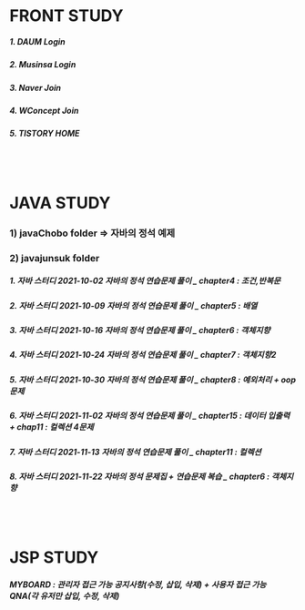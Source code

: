  
  
    
    
<!-- markdown 참고 하기 : https://gist.github.com/ihoneymon/652be052a0727ad59601      
                  https://dlwnsdud205.tistory.com/212    
                  https://velog.io/@woo0_hooo/Github-github-profile-%EA%B0%84%EC%A7%80%EB%82%98%EA%B2%8C-%EA%BE%B8%EB%AF%B8%EA%B8%B0      
테마 : http://jekyllthemes.org/page6/      
git.io 포트톨리오 : https://excited-hyun.tistory.com/51  
       <svg role="img" viewBox="0 0 24 24" xmlns="http://www.w3.org/2000/svg"><title>HTML5</title><path d="M1.5 0h21l-1.91 21.563L11.977 24l-8.564-2.438L1.5 0zm7.031 9.75l-.232-2.718 10.059.003.23-2.622L5.412 4.41l.698 8.01h9.126l-.326 3.426-2.91.804-2.955-.81-.188-2.11H6.248l.33 4.171L12 19.351l5.379-1.443.744-8.157H8.531z"/></svg>HTML5, CSS, JAVASCRIPT, JQUERY)-->


         
# FRONT STUDY
 ##### 1. DAUM Login    
 ##### 2. Musinsa Login     
 ##### 3. Naver Join     
 ##### 4. WConcept Join     
 ##### 5. TISTORY HOME        
  
 <br/><br/>  
# JAVA STUDY

 ### 1) javaChobo folder => 자바의 정석 예제      
 ### 2) javajunsuk folder 
 ##### 1. 자바 스터디 2021-10-02  자바의 정석 연습문제 풀이 _ chapter4 : 조건,반복문     
 ##### 2. 자바 스터디 2021-10-09  자바의 정석 연습문제 풀이 _ chapter5 : 배열     
 ##### 3. 자바 스터디 2021-10-16  자바의 정석 연습문제 풀이 _ chapter6 : 객체지향       
 ##### 4. 자바 스터디 2021-10-24  자바의 정석 연습문제 풀이 _ chapter7 : 객체지향2    
 ##### 5. 자바 스터디 2021-10-30  자바의 정석 연습문제 풀이 _ chapter8 : 예외처리 + oop문제    
 ##### 6. 자바 스터디 2021-11-02  자바의 정석 연습문제 풀이 _ chapter15 : 데이터 입출력 +  chap11 : 컬렉션 4문제    
 ##### 7. 자바 스터디 2021-11-13  자바의 정석 연습문제 풀이 _ chapter11 : 컬렉션    
 ##### 8. 자바 스터디 2021-11-22  자바의 정석 문제집 + 연습문제 복습 _ chapter6 : 객체지향      
    
<br/><br/>
  
# JSP STUDY
 ##### MYBOARD : 관리자 접근 가능 공지사항(수정, 삽입, 삭제) + 사용자 접근 가능 QNA(각 유저만 삽입, 수정, 삭제)


